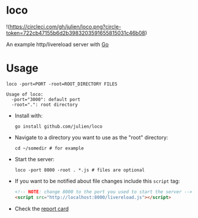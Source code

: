loco
====

!(https://circleci.com/gh/julien/loco.png?circle-token=722cb47155b6d2b3983203591655815031c46b08)


An example http/livereload server
with [Go](http://golang.org)

Usage
=====

```shell
loco -port=PORT -root=ROOT_DIRECTORY FILES
```

```shell
Usage of loco:
  -port="3000": default port
  -root=".": root directory
```

+ Install with:

  `go install github.com/julien/loco`


+ Navigate to a directory you want to use as the "root" directory:

  `cd ~/somedir # for example`

+ Start the server:

  `loco -port 8000 -root . *.js # files are optional`

+ If you want to be notified about file changes
  include this `script` tag:

  ```html
  <!-- NOTE: change 8000 to the port you used to start the server -->
  <script src="http://localhost:8000/livereload.js"></script>
  ```

+ Check the [report card](http://goreportcard.com/report/julien/loco)
